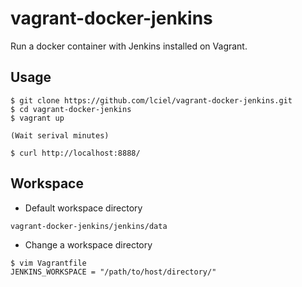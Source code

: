 vagrant-docker-jenkins
=====

Run a docker container with Jenkins installed on Vagrant.

## Usage

```
$ git clone https://github.com/lciel/vagrant-docker-jenkins.git
$ cd vagrant-docker-jenkins
$ vagrant up

(Wait serival minutes)

$ curl http://localhost:8888/
```

## Workspace

- Default workspace directory

```
vagrant-docker-jenkins/jenkins/data
```

- Change a workspace directory

```
$ vim Vagrantfile
JENKINS_WORKSPACE = "/path/to/host/directory/"
```
